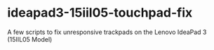 # ideapad3-15iil05-touchpad-fix
A few scripts to fix unresponsive trackpads on the Lenovo IdeaPad 3 (15IIL05 Model)
